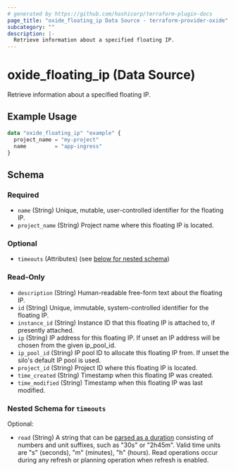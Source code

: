 ```yaml
---
# generated by https://github.com/hashicorp/terraform-plugin-docs
page_title: "oxide_floating_ip Data Source - terraform-provider-oxide"
subcategory: ""
description: |-
  Retrieve information about a specified floating IP.
---
```


# oxide_floating_ip (Data Source)

Retrieve information about a specified floating IP.

## Example Usage

```terraform
data "oxide_floating_ip" "example" {
  project_name = "my-project"
  name         = "app-ingress"
}
```

<!-- schema generated by tfplugindocs -->
## Schema

### Required

- `name` (String) Unique, mutable, user-controlled identifier for the floating IP.
- `project_name` (String) Project name where this floating IP is located.

### Optional

- `timeouts` (Attributes) (see [below for nested schema](#nestedatt--timeouts))

### Read-Only

- `description` (String) Human-readable free-form text about the floating IP.
- `id` (String) Unique, immutable, system-controlled identifier for the floating IP.
- `instance_id` (String) Instance ID that this floating IP is attached to, if presently attached.
- `ip` (String) IP address for this floating IP. If unset an IP address will be chosen from the given ip_pool_id.
- `ip_pool_id` (String) IP pool ID to allocate this floating IP from. If unset the silo's default IP pool is used.
- `project_id` (String) Project ID where this floating IP is located.
- `time_created` (String) Timestamp when this floating IP was created.
- `time_modified` (String) Timestamp when this floating IP was last modified.

<a id="nestedatt--timeouts"></a>
### Nested Schema for `timeouts`

Optional:

- `read` (String) A string that can be [parsed as a duration](https://pkg.go.dev/time#ParseDuration) consisting of numbers and unit suffixes, such as "30s" or "2h45m". Valid time units are "s" (seconds), "m" (minutes), "h" (hours). Read operations occur during any refresh or planning operation when refresh is enabled.
